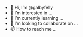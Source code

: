 - 👋 Hi, I’m @galbyfelly
- 👀 I’m interested in ...
- 🌱 I’m currently learning ...
- 💞️ I’m looking to collaborate on ...
- 📫 How to reach me ...

<!---
galbyfelly/galbyfelly is a ✨ special ✨ repository because its `README.md` (this file) appears on your GitHub profile.
You can click the Preview link to take a look at your changes.
--->
